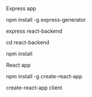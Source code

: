 Express app

npm install -g express-generator

express react-backend

cd react-backend

npm install

React app

npm install -g create-react-app

create-react-app client 